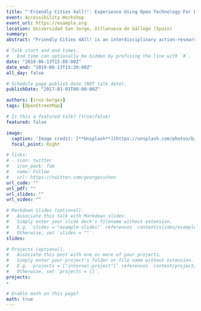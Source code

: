 ```yaml
---
title: "'Friendly Cities 4all!': Experience Using Open Technology For Empowering Comunity With Disable People As Protagonist"
event: Accessibility Workshop
event_url: https://example.org
location: Universidad San Jorge, Villanueva de Gállego (Spain)
summary:
abstract: "Friendly Cities 4All! is an interdisciplinary action-research initiative using service-learning and OpenStreetMap tools with the three-fold purpose of heightening awareness of functional diversity and social inclusion, making collaborative diagnoses using an open-source software app and acting to overcome barriers that limit the accessibility for all in our cities. People with disabilities have a leading role in this initiative. The project brings together the learning side (awareness + development of technological skills) with the service side (diagnoses & incident/ reporting actions). It is a social innovation initiative for the construction of friendly cities for all that seeks to meet social needs not currently catered for by the market or the public sector, thus opening up a space for public engagement."

# Talk start and end times.
#   End time can optionally be hidden by prefixing the line with `#`.
date: "2019-06-13T15:00:00Z"
date_end: "2019-06-13T15:20:00Z"
all_day: false

# Schedule page publish date (NOT talk date).
publishDate: "2017-01-01T00:00:00Z"

authors: [cruz-borges]
tags: [OpenStreetMap]

# Is this a featured talk? (true/false)
featured: false

image:
  caption: 'Image credit: [**Unsplash**](https://unsplash.com/photos/bzdhc5b3Bxs)'
  focal_point: Right

# links:
# - icon: twitter
#   icon_pack: fab
#   name: Follow
#   url: https://twitter.com/georgecushen
url_code: ""
url_pdf: ""
url_slides: ""
url_video: ""

# Markdown Slides (optional).
#   Associate this talk with Markdown slides.
#   Simply enter your slide deck's filename without extension.
#   E.g. `slides = "example-slides"` references `content/slides/example-slides.md`.
#   Otherwise, set `slides = ""`.
slides:

# Projects (optional).
#   Associate this post with one or more of your projects.
#   Simply enter your project's folder or file name without extension.
#   E.g. `projects = ["internal-project"]` references `content/project/deep-learning/index.md`.
#   Otherwise, set `projects = []`.
projects:
-

# Enable math on this page?
math: true
---
```


